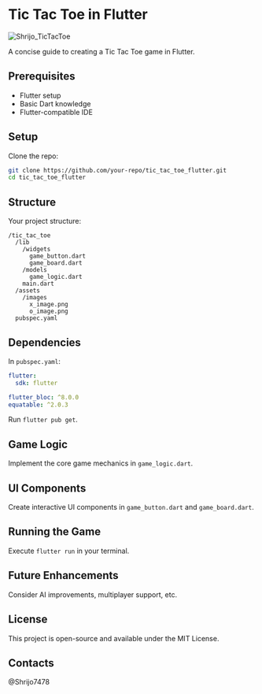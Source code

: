 
# Tic Tac Toe in Flutter


![Shrijo_TicTacToe](https://github.com/vanshksingh/TicTacToe-in-flutter/assets/114809624/99687737-78bd-4407-947f-dac0e881503e)

A concise guide to creating a Tic Tac Toe game in Flutter.

## Prerequisites

- Flutter setup
- Basic Dart knowledge
- Flutter-compatible IDE

## Setup

Clone the repo:

```bash
git clone https://github.com/your-repo/tic_tac_toe_flutter.git
cd tic_tac_toe_flutter
```

## Structure

Your project structure:

```
/tic_tac_toe
  /lib
    /widgets
      game_button.dart
      game_board.dart
    /models
      game_logic.dart
    main.dart
  /assets
    /images
      x_image.png
      o_image.png
  pubspec.yaml
```

## Dependencies

In `pubspec.yaml`:

```yaml
flutter:
  sdk: flutter

flutter_bloc: ^8.0.0
equatable: ^2.0.3
```

Run `flutter pub get`.

## Game Logic

Implement the core game mechanics in `game_logic.dart`.

## UI Components

Create interactive UI components in `game_button.dart` and `game_board.dart`.

## Running the Game

Execute `flutter run` in your terminal.

## Future Enhancements

Consider AI improvements, multiplayer support, etc.

## License

This project is open-source and available under the MIT License.

## Contacts 
@Shrijo7478
